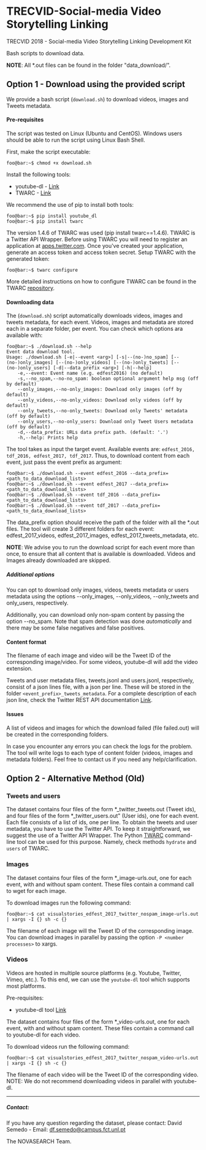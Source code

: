 # TRECVID-Social-media Video Storytelling Linking
TRECVID 2018 - Social-media Video Storytelling Linking Development Kit

Bash scripts to download data.

**NOTE**: All *.out files can be found in the folder "data_download/".

## Option 1 - Download using the provided script
We provide a bash script (```download.sh```) to download videos, images and Tweets metadata. 

#### Pre-requisites
The script was tested on Linux (Ubuntu and CentOS). Windows users should be able to run the script using Linux Bash Shell.

First, make the script executable:
```console
foo@bar:~$ chmod +x download.sh 
```
Install the following tools:
* youtube-dl - [Link](https://rg3.github.io/youtube-dl/download.html)
* TWARC - [Link](https://github.com/DocNow/twarc)

We recommend the use of pip to install both tools:
```console
foo@bar:~$ pip install youtube_dl
foo@bar:~$ pip install twarc 
```

The version 1.4.6 of TWARC was used (pip install twarc==1.4.6). TWARC is a Twitter API Wrapper. Before using TWARC you will need to register an application at [apps.twitter.com](https://apps.twitter.com/). Once you've created your application, generate an access token and access token secret. Setup TWARC with the generated token:
```console
foo@bar:~$ twarc configure
```
More detailed instructions on how to configure TWARC can be found in the TWARC [repository](https://github.com/DocNow/twarc).

#### Downloading data
The (```download.sh```) script automatically downloads videos, images and tweets metadata, for each event. Videos, images and metadata are stored each in a separate folder, per event. 
You can check which options ara available with:
```console
foo@bar:~$ ./download.sh --help
Event data download tool.
Usage: ./download.sh [-e|--event <arg>] [-s|--(no-)no_spam] [--(no-)only_images] [--(no-)only_videos] [--(no-)only_tweets] [--(no-)only_users] [-d|--data_prefix <arg>] [-h|--help]
	-e,--event: Event name (e.g. edfest2016) (no default)
	-s,--no_spam,--no-no_spam: boolean optional argument help msg (off by default)
	--only_images,--no-only_images: Download only images (off by default)
	--only_videos,--no-only_videos: Download only videos (off by default)
	--only_tweets,--no-only_tweets: Download only Tweets' metadata (off by default)
	--only_users,--no-only_users: Download only Tweet Users metadata (off by default)
	-d,--data_prefix: URLs data prefix path. (default: '.')
	-h,--help: Prints help
```

The tool takes as input the target event. Available events are: ```edfest_2016, tdf_2016, edfest_2017, tdf_2017```. Thus, to download content from each event, just pass the event prefix as argument:
```console
foo@bar:~$ ./download.sh --event edfest_2016 --data_prefix=<path_to_data_download_lists>
foo@bar:~$ ./download.sh --event edfest_2017 --data_prefix=<path_to_data_download_lists>
foo@bar:~$ ./download.sh --event tdf_2016 --data_prefix=<path_to_data_download_lists>
foo@bar:~$ ./download.sh --event tdf_2017 --data_prefix=<path_to_data_download_lists>
```
The data_prefix option should receive the path of the folder with all the *.out files. The tool will create 3 different folders for each event: edfest_2017_videos, edfest_2017_images, edfest_2017_tweets_metadata, etc.

**NOTE**: We advise you to run the download script for each event more than once, to ensure that all content that is available is downloaded. Videos and Images already downloaded are skipped.

##### Additional options
You can opt to download only images, videos, tweets metadata or users metadata using the options --only_images, --only_videos, --only_tweets and only_users, respectively.

Additionally, you can download only non-spam content by passing the option --no_spam. Note that spam detection was done *automatically* and there may be some false negatives and false positives.

#### Content format

The filename of each image and video will be the Tweet ID of the corresponding image/video. For some videos, youtube-dl will add the video extension.

Tweets and user metadata files, tweets.jsonl and users.jsonl, respectively, consist of a json lines file, with a json per line. These will be stored in the folder ```<event_prefix>_tweets_metadata```. For a complete description of each json line, check the Twitter REST API documentation [Link](https://developer.twitter.com/en/docs).

#### Issues

A list of videos and images for which the download failed (file failed.out) will be created in the corresponding folders.

In case you encounter any errors you can check the logs for the problem. The tool will write logs to each type of content folder (videos, images and metadata folders). Feel free to contact us if you need any help/clarification.

## Option 2 - Alternative Method (Old)

### Tweets and users
The dataset contains four files of the form *_twitter_tweets.out (Tweet ids), and four files of the form *_twitter_users.out" (User ids), one for each event. Each file consists of a list of ids, one per line.
To obtain the tweets and user metadata, you have to use the Twitter API. To keep it straightforward, we suggest the use of a Twitter API Wrapper. The Python [TWARC](https://github.com/DocNow/twarc) command-line tool can be used for this purpose. Namely, check methods `hydrate` and `users` of TWARC. 


### Images

The dataset contains four files of the form *_image-urls.out, one for each event, with and without spam content. 
These files contain a command call to wget for each image.                      

To download images run the following command:                                                                                                                                           

```console
foo@bar:~$ cat visualstories_edfest_2017_twitter_nospam_image-urls.out  | xargs -I {} sh -c {}                                                                                          
```

The filename of each image will the Tweet ID of the corresponding image. You can download images in parallel by passing the option `-P <number processes>` to xargs.



### Videos
Videos are hosted in multiple source platforms (e.g. Youtube, Twitter, Vimeo, etc.).
To this end, we can use the `youtube-dl` tool which supports most platforms.

Pre-requisites:
* youtube-dl tool [Link](https://rg3.github.io/youtube-dl/download.html)

The dataset contains four files of the form *_video-urls.out, one for each event, with and without spam content. 
These files contain a command call to youtube-dl for each video.

To download videos run the following command:

```console
foo@bar:~$ cat visualstories_edfest_2017_twitter_nospam_video-urls.out  | xargs -I {} sh -c {}
```

The filename of each video will be the Tweet ID of the corresponding video.
NOTE: We do not recommend downloading videos in parallel with youtube-dl.


---
##### Contact:

If you have any question regarding the dataset, please contact:
David Semedo - Email: df.semedo@campus.fct.unl.pt

The NOVASEARCH Team.